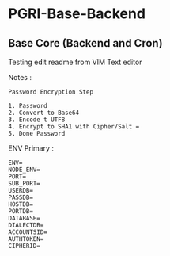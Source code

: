 # PGRI-Base-Backend
Base Core (Backend and Cron)
-----------------------

Testing edit readme from VIM Text editor


Notes : 

    Password Encryption Step

    1. Password
    2. Convert to Base64
    3. Encode t UTF8
    4. Encrypt to SHA1 with Cipher/Salt = 
    5. Done Password
 	

ENV Primary :

    ENV=
    NODE_ENV=
    PORT=
    SUB_PORT=
    USERDB=
    PASSDB=
    HOSTDB=
    PORTDB=
    DATABASE=
    DIALECTDB=
    ACCOUNTSID=
    AUTHTOKEN=
    CIPHERID=